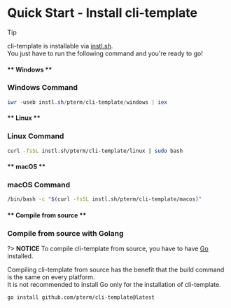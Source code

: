 # Quick Start - Install cli-template

> [!TIP]
> cli-template is installable via [instl.sh](https://instl.sh).\
> You just have to run the following command and you're ready to go!

<!-- tabs:start -->

#### ** Windows **

### Windows Command

```powershell
iwr -useb instl.sh/pterm/cli-template/windows | iex
```

#### ** Linux **

### Linux Command

```bash
curl -fsSL instl.sh/pterm/cli-template/linux | sudo bash
```

#### ** macOS **

### macOS Command

```bash
/bin/bash -c "$(curl -fsSL instl.sh/pterm/cli-template/macos)"
```

#### ** Compile from source **

### Compile from source with Golang

?> **NOTICE**
To compile cli-template from source, you have to have [Go](https://golang.org/) installed.

Compiling cli-template from source has the benefit that the build command is the same on every platform.\
It is not recommended to install Go only for the installation of cli-template.

```command
go install github.com/pterm/cli-template@latest
```

<!-- tabs:end -->
